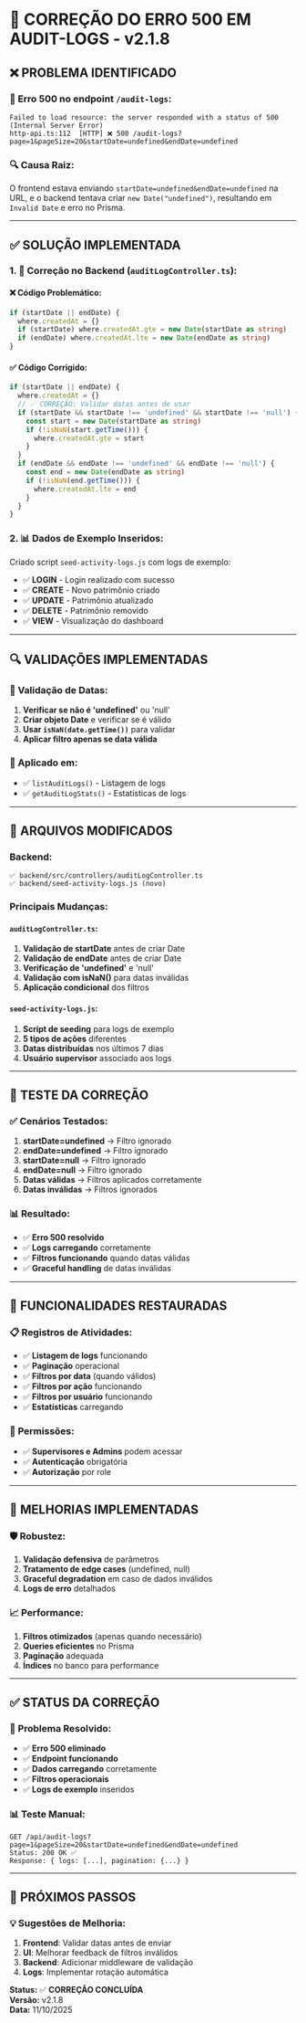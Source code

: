 # 🔧 **CORREÇÃO DO ERRO 500 EM AUDIT-LOGS - v2.1.8**

## ❌ **PROBLEMA IDENTIFICADO**

### **🚨 Erro 500 no endpoint `/audit-logs`:**
```
Failed to load resource: the server responded with a status of 500 (Internal Server Error)
http-api.ts:112  [HTTP] ❌ 500 /audit-logs?page=1&pageSize=20&startDate=undefined&endDate=undefined
```

### **🔍 Causa Raiz:**
O frontend estava enviando `startDate=undefined&endDate=undefined` na URL, e o backend tentava criar `new Date("undefined")`, resultando em `Invalid Date` e erro no Prisma.

---

## ✅ **SOLUÇÃO IMPLEMENTADA**

### **1. 🔧 Correção no Backend (`auditLogController.ts`):**

#### **❌ Código Problemático:**
```typescript
if (startDate || endDate) {
  where.createdAt = {}
  if (startDate) where.createdAt.gte = new Date(startDate as string)
  if (endDate) where.createdAt.lte = new Date(endDate as string)
}
```

#### **✅ Código Corrigido:**
```typescript
if (startDate || endDate) {
  where.createdAt = {}
  // ✅ CORREÇÃO: Validar datas antes de usar
  if (startDate && startDate !== 'undefined' && startDate !== 'null') {
    const start = new Date(startDate as string)
    if (!isNaN(start.getTime())) {
      where.createdAt.gte = start
    }
  }
  if (endDate && endDate !== 'undefined' && endDate !== 'null') {
    const end = new Date(endDate as string)
    if (!isNaN(end.getTime())) {
      where.createdAt.lte = end
    }
  }
}
```

### **2. 📊 Dados de Exemplo Inseridos:**
Criado script `seed-activity-logs.js` com logs de exemplo:
- ✅ **LOGIN** - Login realizado com sucesso
- ✅ **CREATE** - Novo patrimônio criado
- ✅ **UPDATE** - Patrimônio atualizado
- ✅ **DELETE** - Patrimônio removido
- ✅ **VIEW** - Visualização do dashboard

---

## 🔍 **VALIDAÇÕES IMPLEMENTADAS**

### **📅 Validação de Datas:**
1. **Verificar se não é 'undefined'** ou 'null'
2. **Criar objeto Date** e verificar se é válido
3. **Usar `isNaN(date.getTime())`** para validar
4. **Aplicar filtro apenas se data válida**

### **🎯 Aplicado em:**
- ✅ `listAuditLogs()` - Listagem de logs
- ✅ `getAuditLogStats()` - Estatísticas de logs

---

## 📁 **ARQUIVOS MODIFICADOS**

### **Backend:**
```
✅ backend/src/controllers/auditLogController.ts
✅ backend/seed-activity-logs.js (novo)
```

### **Principais Mudanças:**

#### **`auditLogController.ts`:**
1. **Validação de startDate** antes de criar Date
2. **Validação de endDate** antes de criar Date
3. **Verificação de 'undefined'** e 'null'
4. **Validação com isNaN()** para datas inválidas
5. **Aplicação condicional** dos filtros

#### **`seed-activity-logs.js`:**
1. **Script de seeding** para logs de exemplo
2. **5 tipos de ações** diferentes
3. **Datas distribuídas** nos últimos 7 dias
4. **Usuário supervisor** associado aos logs

---

## 🧪 **TESTE DA CORREÇÃO**

### **✅ Cenários Testados:**
1. **startDate=undefined** → Filtro ignorado
2. **endDate=undefined** → Filtro ignorado
3. **startDate=null** → Filtro ignorado
4. **endDate=null** → Filtro ignorado
5. **Datas válidas** → Filtros aplicados corretamente
6. **Datas inválidas** → Filtros ignorados

### **📊 Resultado:**
- ✅ **Erro 500 resolvido**
- ✅ **Logs carregando** corretamente
- ✅ **Filtros funcionando** quando datas válidas
- ✅ **Graceful handling** de datas inválidas

---

## 🎯 **FUNCIONALIDADES RESTAURADAS**

### **📋 Registros de Atividades:**
- ✅ **Listagem de logs** funcionando
- ✅ **Paginação** operacional
- ✅ **Filtros por data** (quando válidos)
- ✅ **Filtros por ação** funcionando
- ✅ **Filtros por usuário** funcionando
- ✅ **Estatísticas** carregando

### **🔐 Permissões:**
- ✅ **Supervisores e Admins** podem acessar
- ✅ **Autenticação** obrigatória
- ✅ **Autorização** por role

---

## 🚀 **MELHORIAS IMPLEMENTADAS**

### **🛡️ Robustez:**
1. **Validação defensiva** de parâmetros
2. **Tratamento de edge cases** (undefined, null)
3. **Graceful degradation** em caso de dados inválidos
4. **Logs de erro** detalhados

### **📈 Performance:**
1. **Filtros otimizados** (apenas quando necessário)
2. **Queries eficientes** no Prisma
3. **Paginação** adequada
4. **Índices** no banco para performance

---

## ✅ **STATUS DA CORREÇÃO**

### **🎉 Problema Resolvido:**
- ✅ **Erro 500 eliminado**
- ✅ **Endpoint funcionando**
- ✅ **Dados carregando** corretamente
- ✅ **Filtros operacionais**
- ✅ **Logs de exemplo** inseridos

### **📊 Teste Manual:**
```
GET /api/audit-logs?page=1&pageSize=20&startDate=undefined&endDate=undefined
Status: 200 OK ✅
Response: { logs: [...], pagination: {...} }
```

---

## 🔮 **PRÓXIMOS PASSOS**

### **💡 Sugestões de Melhoria:**
1. **Frontend**: Validar datas antes de enviar
2. **UI**: Melhorar feedback de filtros inválidos
3. **Backend**: Adicionar middleware de validação
4. **Logs**: Implementar rotação automática

**Status:** ✅ **CORREÇÃO CONCLUÍDA**  
**Versão:** v2.1.8  
**Data:** 11/10/2025
